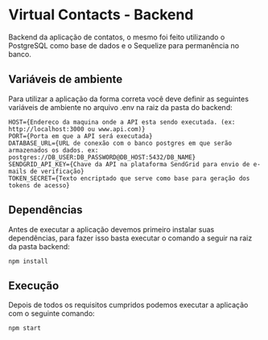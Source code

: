 # Virtual Contacts - Backend

Backend da aplicação de contatos, o mesmo foi feito utilizando o PostgreSQL como base de dados e o Sequelize para permanência no banco.

## Variáveis de ambiente

Para utilizar a aplicação da forma correta você deve definir as seguintes variáveis de ambiente no arquivo .env na raiz da pasta do backend:

```
HOST={Endereco da maquina onde a API esta sendo executada. (ex: http://localhost:3000 ou www.api.com)}
PORT={Porta em que a API será executada}
DATABASE_URL={URL de conexão com o banco postgres em que serão armazenados os dados. ex: postgres://DB_USER:DB_PASSWORD@DB_HOST:5432/DB_NAME}
SENDGRID_API_KEY={Chave da API na plataforma SendGrid para envio de e-mails de verificação}
TOKEN_SECRET={Texto encriptado que serve como base para geração dos tokens de acesso}
```

## Dependências

Antes de executar a aplicação devemos primeiro instalar suas dependências, para fazer isso basta executar o comando a seguir na raiz da pasta backend:

```
npm install
```

## Execução

Depois de todos os requisitos cumpridos podemos executar a aplicação com o seguinte comando:

```
npm start
```
